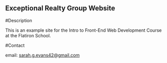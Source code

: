 Exceptional Realty Group Website
---

#Description

This is an example site for the Intro to Front-End Web Development Course at the Flatiron School.

#Contact

email: sarah.g.evans42@gmail.com